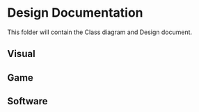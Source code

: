 # Design Documentation

This folder will contain the Class diagram and Design document.

## Visual

## Game

## Software